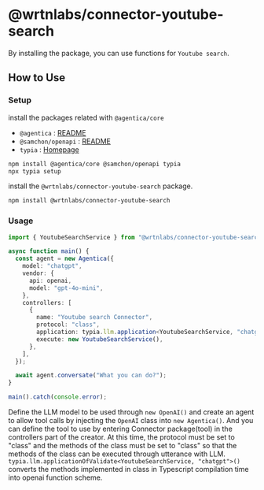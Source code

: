 # @wrtnlabs/connector-youtube-search

By installing the package, you can use functions for `Youtube search`.

## How to Use

### Setup

install the packages related with `@agentica/core`

- `@agentica` : [README](https://github.com/wrtnlabs/agentica)
- `@samchon/openapi` : [README](https://github.com/samchon/openapi)
- `typia` : [Homepage](https://typia.io/)

```bash
npm install @agentica/core @samchon/openapi typia
npx typia setup
```

install the `@wrtnlabs/connector-youtube-search` package.

```bash
npm install @wrtnlabs/connector-youtube-search
```

### Usage

```ts
import { YoutubeSearchService } from "@wrtnlabs/connector-youtube-search";

async function main() {
  const agent = new Agentica({
    model: "chatgpt",
    vendor: {
      api: openai,
      model: "gpt-4o-mini",
    },
    controllers: [
      {
        name: "Youtube search Connector",
        protocol: "class",
        application: typia.llm.application<YoutubeSearchService, "chatgpt">(),
        execute: new YoutubeSearchService(),
      },
    ],
  });

  await agent.conversate("What you can do?");
}

main().catch(console.error);
```

Define the LLM model to be used through `new OpenAI()` and create an agent to allow tool calls by injecting the `OpenAI` class into `new Agentica()`. And you can define the tool to use by entering Connector package(tool) in the controllers part of the creator. At this time, the protocol must be set to "class" and the methods of the class must be set to "class" so that the methods of the class can be executed through utterance with LLM. `typia.llm.applicationOfValidate<YoutubeSearchService, "chatgpt">()` converts the methods implemented in class in Typescript compilation time into openai function scheme.
